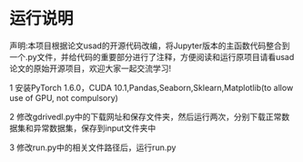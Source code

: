 # 运行说明

声明:本项目根据论文usad的开源代码改编，将Jupyter版本的主函数代码整合到一个.py文件，并给代码的重要部分进行了注释，方便阅读和运行原项目请看usad论文的原始开源项目，欢迎大家一起交流学习!

1 安装PyTorch 1.6.0，CUDA 10.1,Pandas,Seaborn,Sklearn,Matplotlib(to allow use of GPU, not compulsory)

2 修改gdrivedl.py中的下载网址和保存文件夹，然后运行两次，分别下载正常数据集和异常数据集，保存到input文件夹中

3 修改run.py中的相关文件路径后，运行run.py

